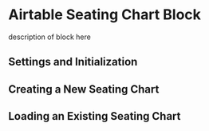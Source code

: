 # Airtable Seating Chart Block

description of block here

## Settings and Initialization

## Creating a New Seating Chart

## Loading an Existing Seating Chart
